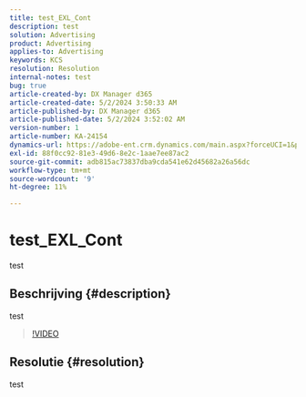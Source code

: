 ```yaml
---
title: test_EXL_Cont
description: test
solution: Advertising
product: Advertising
applies-to: Advertising
keywords: KCS
resolution: Resolution
internal-notes: test
bug: true
article-created-by: DX Manager d365
article-created-date: 5/2/2024 3:50:33 AM
article-published-by: DX Manager d365
article-published-date: 5/2/2024 3:52:02 AM
version-number: 1
article-number: KA-24154
dynamics-url: https://adobe-ent.crm.dynamics.com/main.aspx?forceUCI=1&pagetype=entityrecord&etn=knowledgearticle&id=e6c6081b-3708-ef11-9f8a-6045bd0065b6
exl-id: 88f0cc92-81e3-49d6-8e2c-1aae7ee87ac2
source-git-commit: adb815ac73837dba9cda541e62d45682a26a56dc
workflow-type: tm+mt
source-wordcount: '9'
ht-degree: 11%

---
```


# test_EXL_Cont


test

## Beschrijving {#description}

test

>[!VIDEO](https://video.tv.adobe.com/v/18696?quality=9&amp;learn=on)




## Resolutie {#resolution}


test
